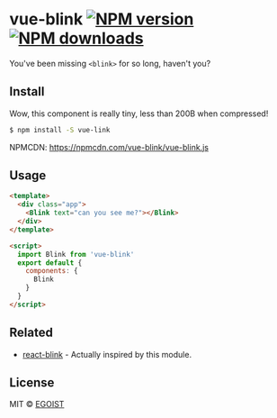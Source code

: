 # vue-blink [![NPM version](https://img.shields.io/npm/v/vue-blink.svg)](https://npmjs.com/package/vue-blink) [![NPM downloads](https://img.shields.io/npm/dm/vue-blink.svg)](https://npmjs.com/package/vue-blink)

You've been missing `<blink>` for so long, haven't you?

## Install

Wow, this component is really tiny, less than 200B when compressed!

```bash
$ npm install -S vue-link
```

NPMCDN: https://npmcdn.com/vue-blink/vue-blink.js

## Usage

```html
<template>
  <div class="app">
    <Blink text="can you see me?"></Blink>
  </div>
</template>

<script>
  import Blink from 'vue-blink'
  export default {
    components: {
      Blink
    }
  }
</script>
```

## Related

- [react-blink](https://github.com/jossmac/react-blink) - Actually inspired by this module.

## License

MIT &copy; [EGOIST](https://github.com/egoist)
